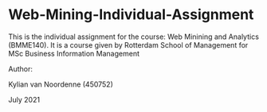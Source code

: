 # Web-Mining-Individual-Assignment
This is the individual assignment for the course: Web Minining and Analytics (BMME140).
It is a course given by Rotterdam School of Management for MSc Business Information Management



Author:

Kylian van Noordenne (450752)

July 2021
